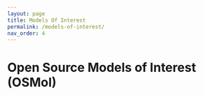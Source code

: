 ```yaml
---
layout: page
title: Models Of Interest
permalink: /models-of-interest/
nav_order: 4
---
```



# Open Source Models of Interest (OSMoI) 